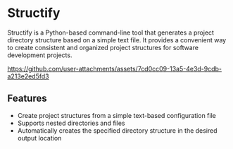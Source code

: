 # Structify

Structify is a Python-based command-line tool that generates a project directory structure based on a simple text file. It provides a convenient way to create consistent and organized project structures for software development projects.

https://github.com/user-attachments/assets/7cd0cc09-13a5-4e3d-9cdb-a213e2ed5fd3

## Features

- Create project structures from a simple text-based configuration file
- Supports nested directories and files
- Automatically creates the specified directory structure in the desired output location
